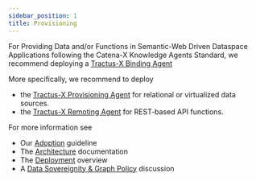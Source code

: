 ```yaml
---
sidebar_position: 1
title: Provisioning
---
```


For Providing Data and/or Functions in Semantic-Web Driven Dataspace Applications following the Catena-X Knowledge Agents Standard, we recommend deploying a [Tractus-X Binding Agent](https://github.com/catenax-ng/tx-knowledge-agents/blob/feature/CXAR-918-binding-agents-release-code/README.md)

More specifically, we recommend to deploy
* the [Tractus-X Provisioning Agent](https://github.com/catenax-ng/tx-knowledge-agents/blob/feature/CXAR-918-binding-agents-release-code/provisioning/README.md) for relational or virtualized data sources.
* the [Tractus-X Remoting Agent](https://github.com/catenax-ng/tx-knowledge-agents/blob/feature/CXAR-918-binding-agents-release-code/remoting/README.md) for REST-based API functions.

For more information see

* Our [Adoption](../adoption-view/intro) guideline
* The [Architecture](../development-view/architecture) documentation
* The [Deployment](deployment) overview
* A [Data Sovereignity & Graph Policy](policy) discussion
